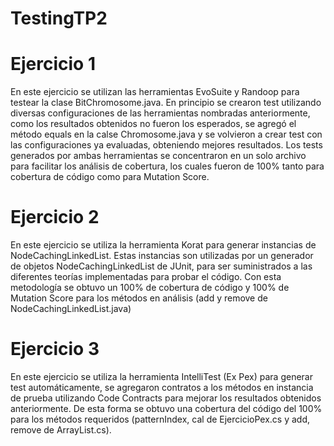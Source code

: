 # TestingTP2

# Ejercicio 1

En este ejercicio se utilizan las herramientas EvoSuite y Randoop para testear
la clase BitChromosome.java. En principio se crearon test utilizando diversas 
configuraciones de las herramientas nombradas anteriormente, como los resultados 
obtenidos no fueron los esperados, se agregó el método equals en la calse 
Chromosome.java y se volvieron a crear test con las configuraciones ya evaluadas,
obteniendo mejores resultados. Los tests generados por ambas herramientas se 
concentraron en un solo archivo para facilitar los análisis de cobertura, los
cuales fueron de 100% tanto para cobertura de código como para Mutation Score. 

# Ejercicio 2

En este ejercicio se utiliza la herramienta Korat para generar instancias de 
NodeCachingLinkedList. Estas instancias son utilizadas por un generador de 
objetos NodeCachingLinkedList de JUnit, para ser suministrados a las diferentes
teorías implementadas para probar el código. Con esta metodología se obtuvo un 
100% de cobertura de código y 100% de Mutation Score para los métodos en análisis
(add y remove de NodeCachingLinkedList.java) 

# Ejercicio 3

En este ejercicio se utiliza la herramienta IntelliTest (Ex Pex) para generar test
automáticamente, se agregaron contratos a los métodos en instancia de prueba
utilizando Code Contracts para mejorar los resultados obtenidos anteriormente. De
esta forma se obtuvo una cobertura del código del 100% para los métodos requeridos
(patternIndex, cal de EjercicioPex.cs y add, remove de ArrayList.cs). 
